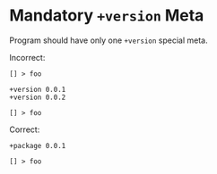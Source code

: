 # Mandatory `+version` Meta

Program should have only one `+version` special meta.

Incorrect:

```eo
[] > foo
```

```eo
+version 0.0.1
+version 0.0.2

[] > foo
```

Correct:

```eo
+package 0.0.1

[] > foo
```


